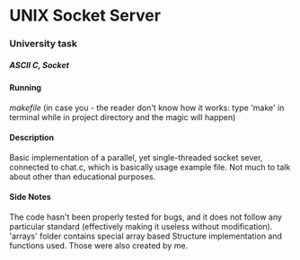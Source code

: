 # UNIX Socket Server
### University task
##### ASCII C, Socket
#### Running
*makefile* (in case you - the reader don't know how it works: type 'make' in terminal while in project directory and the magic will happen)
#### Description
Basic implementation of a parallel, yet single-threaded socket sever, connected to chat.c, which is basically usage example file.
Not much to talk about other than educational purposes.
#### Side Notes
The code hasn't been properly tested for bugs, and it does not follow any particular standard (effectively making it useless without modification).  
'arrays' folder contains special array based Structure implementation and functions used. Those were also created by me.
